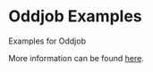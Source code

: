 # Oddjob Examples

Examples for Oddjob

More information can be found [here](http://rgordon.co.uk/oddjob).

